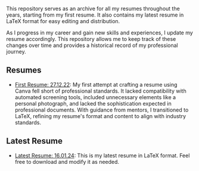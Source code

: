 This repository serves as an archive for all my resumes throughout the years, starting from my first resume. It also contains my latest resume in LaTeX format for easy editing and distribution.

As I progress in my career and gain new skills and experiences, I update my resume accordingly. This repository allows me to keep track of these changes over time and provides a historical record of my professional journey.

## Resumes

- [First Resume: 27.12.22](https://github.com/Akash-Singh04/My-Resumes/blob/master/AKASH_SINGH_RESUME%20-%2027.12.22.pdf): My first attempt at crafting a resume using Canva fell short of professional standards. It lacked compatibility with automated screening tools, included unnecessary elements like a personal photograph, and lacked the sophistication expected in professional documents. With guidance from mentors, I transitioned to LaTeX, refining my resume's format and content to align with industry standards.

## Latest Resume

- [Latest Resume: 16.01.24](https://github.com/Akash-Singh04/My-Resumes/blob/master/main.tex): This is my latest resume in LaTeX format. Feel free to download and modify it as needed.
